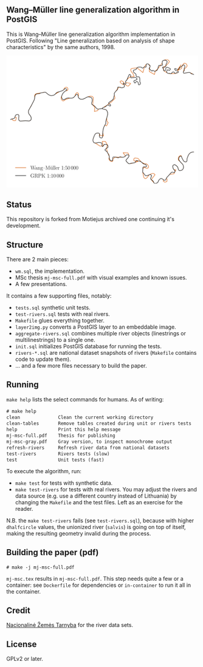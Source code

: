 Wang–Müller line generalization algorithm in PostGIS
----------------------------------------------------

This is Wang–Müller line generalization algorithm implementation in PostGIS.
Following "Line generalization based on analysis of shape characteristics" by
the same authors, 1998.

![line simplification example](https://raw.githubusercontent.com/motiejus/wm/main/salvis.png)

Status
------

This repository is forked from Motiejus archived one continuing it's development.

Structure
---------

There are 2 main pieces:

- `wm.sql`, the implementation.
- MSc thesis `mj-msc-full.pdf` with visual examples and known issues.
- A few presentations.

It contains a few supporting files, notably:

- `tests.sql` synthetic unit tests.
- `test-rivers.sql` tests with real rivers.
- `Makefile` glues everything together.
- `layer2img.py` converts a PostGIS layer to an embeddable image.
- `aggregate-rivers.sql` combines multiple river objects (linestrings or
  multilinestrings) to a single one.
- `init.sql` initializes PostGIS database for running the tests.
- `rivers-*.sql` are national dataset snapshots of rivers (`Makefile`
  contains code to update them).
- ... and a few more files necessary to build the paper.

Running
-------

`make help` lists the select commands for humans. As of writing:

```
# make help
clean              Clean the current working directory
clean-tables       Remove tables created during unit or rivers tests
help               Print this help message
mj-msc-full.pdf    Thesis for publishing
mj-msc-gray.pdf    Gray version, to inspect monochrome output
refresh-rivers     Refresh river data from national datasets
test-rivers        Rivers tests (slow)
test               Unit tests (fast)
```

To execute the algorithm, run:

- `make test` for tests with synthetic data.
- `make test-rivers` for tests with real rivers. You may adjust the rivers and
  data source (e.g. use a different country instead of Lithuania) by changing
  the `Makefile` and the test files. Left as an exercise for the reader.

N.B. the `make test-rivers` fails (see `test-rivers.sql`), because with higher
`dhalfcircle` values, the unionized river (`salvis`) is going on top of itself,
making the resulting geometry invalid during the process.

Building the paper (pdf)
------------------------

```
# make -j mj-msc-full.pdf
```

`mj-msc.tex` results in `mj-msc-full.pdf`. This step needs quite a few
or a container: see `Dockerfile` for dependencies or `in-container` to run
it all in the container.

Credit
------

[Nacionalinė Žemės Tarnyba](http://nzt.lt/) for the river data sets.

License
-------

GPLv2 or later.
